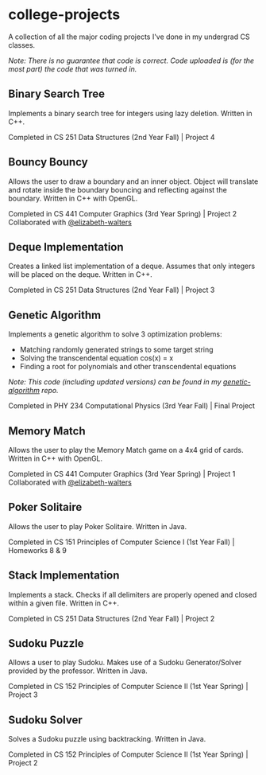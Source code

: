 # college-projects
A collection of all the major coding projects I've done in my undergrad CS classes.  

<em>Note:  There is no guarantee that code is correct.  Code uploaded is (for the most part) the code that was turned in.</em>

## Binary Search Tree
Implements a binary search tree for integers using lazy deletion.  Written in C++.

Completed in CS 251 Data Structures (2nd Year Fall) | Project 4

## Bouncy Bouncy
Allows the user to draw a boundary and an inner object.  Object will translate and rotate inside the boundary bouncing and reflecting against the boundary.  Written in C++ with OpenGL.

Completed in CS 441 Computer Graphics (3rd Year Spring) | Project 2 <br/>
Collaborated with <a href="https://github.com/elizabeth-walters">@elizabeth-walters</a>

## Deque Implementation
Creates a linked list implementation of a deque.  Assumes that only integers will be placed on the deque.  Written in C++.

Completed in CS 251 Data Structures (2nd Year Fall) | Project 3

## Genetic Algorithm
Implements a genetic algorithm to solve 3 optimization problems:
<ul>
  <li>Matching randomly generated strings to some target string</li>
  <li>Solving the transcendental equation cos(x) = x</li>
  <li>Finding a root for polynomials and other transcendental equations</li>
</ul>

<em>Note:  This code (including updated versions) can be found in my <a href="https://github.com/asia-morgenstern/genetic-algorithm">genetic-algorithm</a> repo.</em>

Completed in PHY 234 Computational Physics (3rd Year Fall) | Final Project

## Memory Match
Allows the user to play the Memory Match game on a 4x4 grid of cards.  Written in C++ with OpenGL.

Completed in CS 441 Computer Graphics (3rd Year Spring) | Project 1 <br/>
Collaborated with <a href="https://github.com/elizabeth-walters">@elizabeth-walters</a>

## Poker Solitaire
Allows the user to play Poker Solitaire.  Written in Java.

Completed in CS 151 Principles of Computer Science I (1st Year Fall) | Homeworks 8 & 9

## Stack Implementation
Implements a stack.  Checks if all delimiters are properly opened and closed within a given file.  Written in C++.

Completed in CS 251 Data Structures (2nd Year Fall) | Project 2

## Sudoku Puzzle
Allows a user to play Sudoku.  Makes use of a Sudoku Generator/Solver provided by the professor.  Written in Java.

Completed in CS 152 Principles of Computer Science II (1st Year Spring) | Project 3

## Sudoku Solver
Solves a Sudoku puzzle using backtracking.  Written in Java.

Completed in CS 152 Principles of Computer Science II (1st Year Spring) | Project 2
